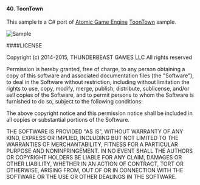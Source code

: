 #### 40. ToonTown

This sample is a C# port of <a href="http://atomicgameengine.com">Atomic Game Engine</a> <a href="https://github.com/AtomicGameEngine/AtomicExamples/tree/master/ToonTown">ToonTown</a> sample.

![Sample](Video.gif)

####LICENSE

Copyright (c) 2014-2015, THUNDERBEAST GAMES LLC All rights reserved

Permission is hereby granted, free of charge, to any person obtaining a
copy of this software and associated documentation files (the "Software"),
to deal in the Software without restriction, including without limitation
the rights to use, copy, modify, merge, publish, distribute, sublicense,
and/or sell copies of the Software, and to permit persons to whom the
Software is furnished to do so, subject to the following conditions:

The above copyright notice and this permission notice shall be included in
all copies or substantial portions of the Software.

THE SOFTWARE IS PROVIDED "AS IS", WITHOUT WARRANTY OF ANY KIND, EXPRESS OR
IMPLIED, INCLUDING BUT NOT LIMITED TO THE WARRANTIES OF MERCHANTABILITY,
FITNESS FOR A PARTICULAR PURPOSE AND NONINFRINGEMENT. IN NO EVENT SHALL
THE AUTHORS OR COPYRIGHT HOLDERS BE LIABLE FOR ANY CLAIM, DAMAGES OR OTHER
LIABILITY, WHETHER IN AN ACTION OF CONTRACT, TORT OR OTHERWISE, ARISING
FROM, OUT OF OR IN CONNECTION WITH THE SOFTWARE OR THE USE OR OTHER
DEALINGS IN THE SOFTWARE.
